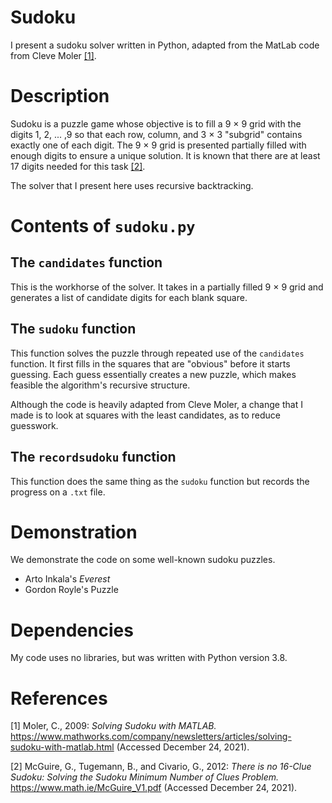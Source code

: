 # Sudoku
I present a sudoku solver written in Python, adapted from the MatLab code from Cleve Moler [[1]](#1).

# Description
Sudoku is a puzzle game whose objective is to fill a 9 × 9 grid with the digits 1, 2, ... ,9 so that each row, column, and 3 × 3 "subgrid" contains exactly one of each digit. The 9 × 9 grid is presented partially filled with enough digits to ensure a unique solution. It is known that there are at least 17 digits needed for this task [[2]](#2).

The solver that I present here uses recursive backtracking.

# Contents of `sudoku.py`
## The `candidates` function
This is the workhorse of the solver. It takes in a partially filled 9 × 9 grid and generates a list of candidate digits for each blank square.

## The `sudoku` function
This function solves the puzzle through repeated use of the `candidates` function. It first fills in the squares that are "obvious" before it starts guessing. Each guess essentially creates a new puzzle, which makes feasible the algorithm's recursive structure.

Although the code is heavily adapted from Cleve Moler, a change that I made is to look at squares with the least candidates, as to reduce guesswork.

## The `recordsudoku` function
This function does the same thing as the `sudoku` function but records the progress on a `.txt` file.

# Demonstration
We demonstrate the code on some well-known sudoku puzzles.

- Arto Inkala's _Everest_
- Gordon Royle's Puzzle

# Dependencies
My code uses no libraries, but was written with Python version 3.8.

# References
<a id="1">[1]</a> 
Moler, C., 2009: _Solving Sudoku with MATLAB._
https://www.mathworks.com/company/newsletters/articles/solving-sudoku-with-matlab.html
(Accessed December 24, 2021).

<a id="2">[2]</a>
McGuire, G., Tugemann, B., and Civario, G., 2012: _There is no 16-Clue Sudoku: Solving the Sudoku Minimum Number of Clues Problem._
https://www.math.ie/McGuire_V1.pdf
(Accessed December 24, 2021).
